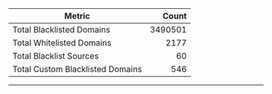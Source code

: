 | Metric | Count |
|--------|------:|
| Total Blacklisted Domains | 3490501 |
| Total Whitelisted Domains | 2177 |
| Total Blacklist Sources | 60 |
| Total Custom Blacklisted Domains | 546 |
---

